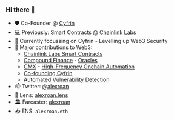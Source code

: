 ### Hi there 👋 

- 🛡️ Co-Founder @ [Cyfrin](https://www.cyfrin.io/)
- 💻 Previously: Smart Contracts @ [Chainlink Labs](https://chainlinklabs.com/)
- 🧠 Currently focussing on Cyfrin - Levelling up Web3 Security
- 💬 Major contributions to Web3:
    - [Chainlink Labs Smart Contracts](https://github.com/smartcontractkit/chainlink)
    - [Compound Finance](https://compound.finance/) - [Oracles](https://github.com/smartcontractkit/open-oracle)
    - [GMX](https://gmx.io/#/) - [High-Frequency Onchain Automation](https://github.com/Cyfrin/chainlink-gmx-automation)
    - [Co-founding Cyfrin](https://www.cyfrin.io/)
    - [Automated Vulnerability Detection](https://github.com/Cyfrin/aderyn)
- 📫 Twitter: [@alexroan](https://twitter.com/alexroan)
- 🌱 Lens: [alexroan.lens](https://lenster.xyz/u/alexroan.lens)
- 🏛️ Farcaster: [alexroan](https://warpcast.com/alexroan/)
- 📥 ENS: `alexroan.eth`
